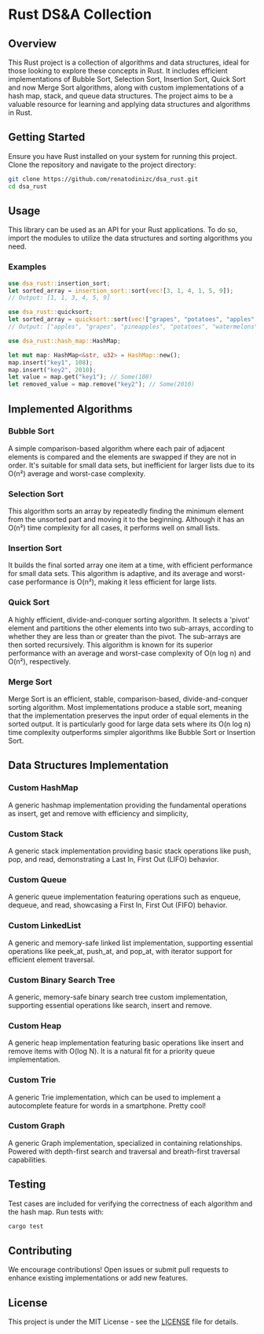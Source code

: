 # Rust DS&A Collection

## Overview

This Rust project is a collection of algorithms and data structures, ideal for those looking to explore these concepts in Rust. It includes efficient implementations of Bubble Sort, Selection Sort, Insertion Sort, Quick Sort and now Merge Sort algorithms, along with custom implementations of a hash map, stack, and queue data structures. The project aims to be a valuable resource for learning and applying data structures and algorithms in Rust.

## Getting Started

Ensure you have Rust installed on your system for running this project. Clone the repository and navigate to the project directory:

```bash
git clone https://github.com/renatodinizc/dsa_rust.git
cd dsa_rust
```

## Usage
This library can be used as an API for your Rust applications.
To do so, import the modules to utilize the data structures and sorting algorithms you need.

### Examples
```rust
use dsa_rust::insertion_sort;
let sorted_array = insertion_sort::sort(vec![3, 1, 4, 1, 5, 9]);
// Output: [1, 1, 3, 4, 5, 9]
```

```rust
use dsa_rust::quicksort;
let sorted_array = quicksort::sort(vec!["grapes", "potatoes", "apples", "pineapples", "watermelons"]);
// Output: ["apples", "grapes", "pineapples", "potatoes", "watermelons"]
```

```rust
use dsa_rust::hash_map::HashMap;

let mut map: HashMap<&str, u32> = HashMap::new();
map.insert("key1", 108);
map.insert("key2", 2010);
let value = map.get("key1"); // Some(108)
let removed_value = map.remove("key2"); // Some(2010)

```

## Implemented Algorithms

### Bubble Sort

A simple comparison-based algorithm where each pair of adjacent elements is compared and the elements are swapped if they are not in order.
It's suitable for small data sets, but inefficient for larger lists due to its O(n²) average and worst-case complexity.

### Selection Sort

This algorithm sorts an array by repeatedly finding the minimum element from the unsorted part and moving it to the beginning.
Although it has an O(n²) time complexity for all cases, it performs well on small lists.

### Insertion Sort

It builds the final sorted array one item at a time, with efficient performance for small data sets.
This algorithm is adaptive, and its average and worst-case performance is O(n²), making it less efficient for large lists.

### Quick Sort

A highly efficient, divide-and-conquer sorting algorithm. It selects a 'pivot' element and partitions the other elements into two sub-arrays,
according to whether they are less than or greater than the pivot. The sub-arrays are then sorted recursively.
This algorithm is known for its superior performance with an average and worst-case complexity of O(n log n) and O(n²), respectively.

### Merge Sort

Merge Sort is an efficient, stable, comparison-based, divide-and-conquer sorting algorithm. Most implementations produce a stable sort, meaning that the implementation preserves the input order of equal elements in the sorted output. It is particularly good for large data sets where its O(n log n) time complexity outperforms simpler algorithms like Bubble Sort or Insertion Sort.

## Data Structures Implementation

### Custom HashMap

A generic hashmap implementation providing the fundamental operations as insert, get and remove with efficiency and simplicity,

### Custom Stack

A generic stack implementation providing basic stack operations like push, pop, and read, demonstrating a Last In, First Out (LIFO) behavior.

### Custom Queue

A generic queue implementation featuring operations such as enqueue, dequeue, and read, showcasing a First In, First Out (FIFO) behavior.

### Custom LinkedList

A generic and memory-safe linked list implementation, supporting essential operations like peek_at, push_at, and pop_at, with iterator support for efficient element traversal.

### Custom Binary Search Tree
A generic, memory-safe binary search tree custom implementation, supporting essential operations like search, insert and remove.

### Custom Heap
A generic heap implementation featuring basic operations like insert and remove items with O(log N). It is a natural fit for a priority queue implementation.

### Custom Trie
A generic Trie implementation, which can be used to implement a autocomplete feature for words in a smartphone. Pretty cool!

### Custom Graph
A generic Graph implementation, specialized in containing relationships. Powered with depth-first search and traversal and breath-first traversal capabilities.

## Testing

Test cases are included for verifying the correctness of each algorithm and the hash map. Run tests with:

```bash
cargo test
```

## Contributing

We encourage contributions! Open issues or submit pull requests to enhance existing implementations or add new features.

## License

This project is under the MIT License - see the [LICENSE](LICENSE.md) file for details.
